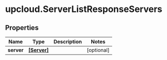 # upcloud.ServerListResponseServers

## Properties
Name | Type | Description | Notes
------------ | ------------- | ------------- | -------------
**server** | [**[Server]**](Server.md) |  | [optional] 


